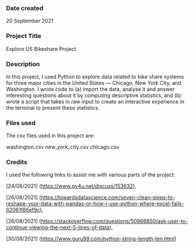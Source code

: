 >
### Date created
20 September 2021

### Project Title
Explore US Bikeshare Project

### Description
In this project, I used Python to explore data related to bike share systems for three major cities in the United States — Chicago, New York City, and Washington. I wrote code to (a) import the data, analyse it and answer interesting questions about it by computing descriptive statistics, and (b) wrote a script that takes in raw input to create an interactive experience in the terminal to present these statistics.

### Files used
The csv files used in this project are:

washington.csv
new_york_city.csv
chicago.csv

### Credits
I used the following links to assist me with various parts of the project:

[24/08/2021]   (https://www.py4u.net/discuss/153632),

[26/08/2021]   (https://towardsdatascience.com/seven-clean-steps-to-reshape-your-data-with-pandas-or-how-i-use-python-where-excel-fails-62061f86ef9c),

[26/08/2021]   (https://stackoverflow.com/questions/50866850/ask-user-to-continue-viewing-the-next-5-lines-of-data),

[30/08/2021]   (https://www.guru99.com/python-string-length-len.html)

